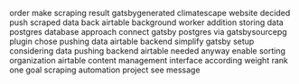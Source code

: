 order make scraping result gatsbygenerated climatescape website decided push scraped data back airtable background worker addition storing data postgres database approach connect gatsby postgres via gatsbysourcepg plugin chose pushing data airtable backend simplify gatsby setup considering data pushing backend airtable needed anyway enable sorting organization airtable content management interface according weight rank one goal scraping automation project see message